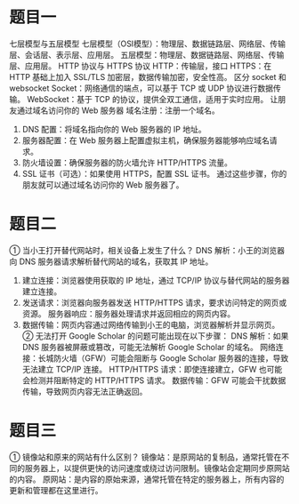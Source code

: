 # 题目一
七层模型与五层模型
七层模型（OSI模型）：物理层、数据链路层、网络层、传输层、会话层、表示层、应用层。
五层模型：物理层、数据链路层、网络层、传输层、应用层。 
HTTP 协议与 HTTPS 协议
HTTP：传输层，接口
HTTPS：在 HTTP 基础上加入 SSL/TLS 加密层，数据传输加密，安全性高。
区分 socket 和 websocket
Socket：网络通信的端点，可以基于 TCP 或 UDP 协议进行数据传输。
WebSocket：基于 TCP 的协议，提供全双工通信，适用于实时应用。
让朋友通过域名访问你的 Web 服务器
域名注册：注册一个域名。
1. DNS 配置：将域名指向你的 Web 服务器的 IP 地址。
2. 服务器配置：在 Web 服务器上配置虚拟主机，确保服务器能够响应域名请求。
3. 防火墙设置：确保服务器的防火墙允许 HTTP/HTTPS 流量。
4. SSL 证书（可选）：如果使用 HTTPS，配置 SSL 证书。
通过这些步骤，你的朋友就可以通过域名访问你的 Web 服务器了。
# 题目二
① 当小王打开替代网站时，相关设备上发生了什么？
DNS 解析：小王的浏览器向 DNS 服务器请求解析替代网站的域名，获取其 IP 地址。
1. 建立连接：浏览器使用获取的 IP 地址，通过 TCP/IP 协议与替代网站的服务器建立连接。
2. 发送请求：浏览器向服务器发送 HTTP/HTTPS 请求，要求访问特定的网页或资源。
服务器响应：服务器处理请求并返回相应的网页内容。
1. 数据传输：网页内容通过网络传输到小王的电脑，浏览器解析并显示网页。
② 无法打开 Google Scholar 的问题可能出现在以下步骤：
DNS 解析：如果 DNS 服务器被屏蔽或篡改，可能无法解析 Google Scholar 的域名。
网络连接：长城防火墙（GFW）可能会阻断与 Google Scholar 服务器的连接，导致无法建立 TCP/IP 连接。
HTTP/HTTPS 请求：即使连接建立，GFW 也可能会检测并阻断特定的 HTTP/HTTPS 请求。
数据传输：GFW 可能会干扰数据传输，导致网页内容无法正确返回。
# 题目三
① 镜像站和原来的网站有什么区别？
镜像站：是原网站的复制品，通常托管在不同的服务器上，以提供更快的访问速度或绕过访问限制。镜像站会定期同步原网站的内容。
原网站：是内容的原始来源，通常托管在特定的服务器上，所有内容的更新和管理都在这里进行。